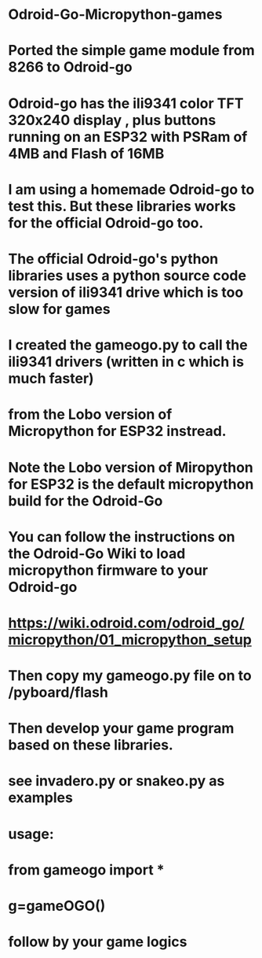 # Odroid-Go-Micropython-games
# Ported the simple game module from 8266 to Odroid-go
# Odroid-go has the ili9341 color TFT 320x240 display , plus buttons running on an ESP32 with PSRam of 4MB and Flash of 16MB
# I am using a homemade Odroid-go to test this. But these libraries works for the official Odroid-go too.
# The official Odroid-go's python libraries uses a python source code version of ili9341 drive which is too slow for games
# I created the gameogo.py to call the ili9341 drivers (written in c which is much faster) 
# from the Lobo version of Micropython for ESP32 instread.
# Note the Lobo version of Miropython for ESP32 is the default micropython build for the Odroid-Go
# You can follow the instructions on the Odroid-Go Wiki to load micropython firmware to your Odroid-go
# https://wiki.odroid.com/odroid_go/micropython/01_micropython_setup
# Then copy my gameogo.py file on to /pyboard/flash
# Then develop your game program based on these libraries.
# see invadero.py or snakeo.py as examples
#
# usage:
# from gameogo import *
# g=gameOGO()
# follow by your game logics

